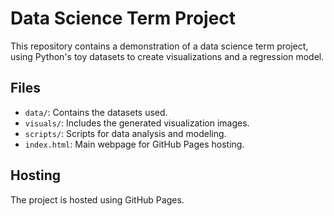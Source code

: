 
# Data Science Term Project
This repository contains a demonstration of a data science term project, using Python's toy datasets to create visualizations and a regression model.

## Files
- `data/`: Contains the datasets used.
- `visuals/`: Includes the generated visualization images.
- `scripts/`: Scripts for data analysis and modeling.
- `index.html`: Main webpage for GitHub Pages hosting.

## Hosting
The project is hosted using GitHub Pages.
